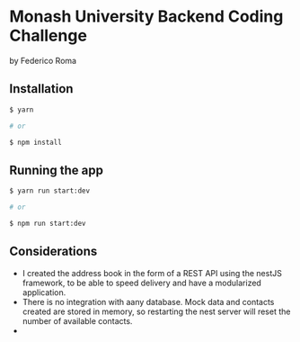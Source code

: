 # Monash University Backend Coding Challenge

by Federico Roma

## Installation

```bash
$ yarn

# or

$ npm install
```

## Running the app

```bash
$ yarn run start:dev

# or

$ npm run start:dev
```

## Considerations

- I created the address book in the form of a REST API using the nestJS framework, to be able to speed delivery and have a modularized application.
- There is no integration with aany database. Mock data and contacts created are stored in memory, so restarting the nest server will reset the number of available contacts.
-
